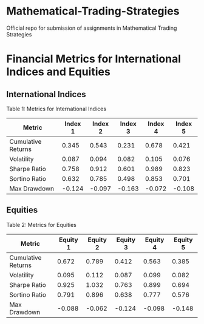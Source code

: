 # Mathematical-Trading-Strategies
Official repo for submission of assignments in Mathematical Trading Strategies
# Financial Metrics for International Indices and Equities

## International Indices

Table 1: Metrics for International Indices

| Metric         | Index 1 | Index 2 | Index 3 | Index 4 | Index 5 |
|----------------|---------|---------|---------|---------|---------|
| Cumulative Returns | 0.345   | 0.543   | 0.231   | 0.678   | 0.421   |
| Volatility         | 0.087   | 0.094   | 0.082   | 0.105   | 0.076   |
| Sharpe Ratio       | 0.758   | 0.912   | 0.601   | 0.989   | 0.823   |
| Sortino Ratio      | 0.632   | 0.785   | 0.498   | 0.853   | 0.701   |
| Max Drawdown       | -0.124  | -0.097  | -0.163  | -0.072  | -0.108  |

## Equities

Table 2: Metrics for Equities

| Metric         | Equity 1 | Equity 2 | Equity 3 | Equity 4 | Equity 5 |
|----------------|----------|----------|----------|----------|----------|
| Cumulative Returns | 0.672    | 0.789    | 0.412    | 0.563    | 0.385    |
| Volatility         | 0.095    | 0.112    | 0.087    | 0.099    | 0.082    |
| Sharpe Ratio       | 0.925    | 1.032    | 0.763    | 0.899    | 0.694    |
| Sortino Ratio      | 0.791    | 0.896    | 0.638    | 0.777    | 0.576    |
| Max Drawdown       | -0.088   | -0.062   | -0.124   | -0.098   | -0.148   |
